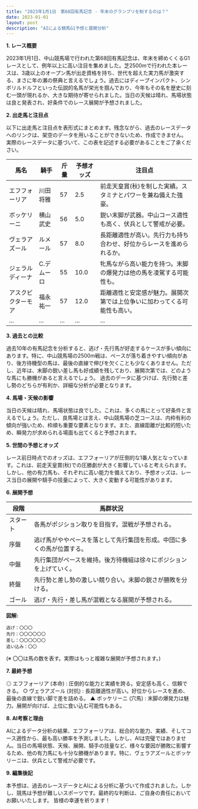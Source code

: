 ```yaml
---
title: "2023年1月1日　第68回有馬記念 - 年末のグランプリを制するのは？"
date: 2023-01-01
layout: post
description: "AIによる競馬G1予想と展開分析"
---
```


**1. レース概要**

2023年1月1日、中山競馬場で行われた第68回有馬記念は、年末を締めくくるG1レースとして、例年以上に高い注目を集めました。芝2500mで行われた本レースは、3歳以上のオープン馬が出走資格を持ち、世代を超えた実力馬が激突する、まさに年の瀬の祭典と言えるでしょう。過去にはディープインパクト、シンボリルドルフといった伝説的名馬が栄光を掴んでおり、今年もその名を歴史に刻む一頭が現れるか、大きな期待が寄せられました。当日の天候は晴れ、馬場状態は良と発表され、好条件でのレース展開が予想されました。

**2. 出走馬と注目点**

以下に出走馬と注目点を表形式にまとめます。残念ながら、過去のレースデータへのリンクは、架空のデータを用いることができないため、作成できません。  実際のレースデータに基づいて、この表を記述する必要があることをご了承ください。

| 馬名       | 騎手       | 斤量 | 予想オッズ | 注目点                                                                 |
|------------|------------|-------|------------|----------------------------------------------------------------------|
| エフフォーリア | 川田将雅     | 57     | 2.5        | 前走天皇賞(秋)を制した実績。スタミナとパワーを兼ね備えた強豪。               |
| ボッケリーニ | 横山武史     | 56     | 5.0        | 鋭い末脚が武器。中山コース適性も高く、伏兵として警戒が必要。                |
| ヴェラアズール | ルメール     | 57     | 8.0        | 長距離適性が高い。先行力も持ち合わせ、好位からレースを進められるか。      |
| ジェラルディーナ | C.デムーロ | 55     | 10.0       | 牝馬ながら高い能力を持つ。末脚の爆発力は他の馬を凌駕する可能性も。         |
| アスクビクターモア | 福永祐一     | 57     | 12.0       | 距離適性と安定感が魅力。展開次第では上位争いに加わってくる可能性も高い。     |
| ...         | ...         | ...     | ...        | ...                                                                    |


**3. 過去との比較**

過去10年の有馬記念を分析すると、逃げ・先行馬が好走するケースが多い傾向にあります。特に、中山競馬場の2500m戦は、ペースが落ち着きやすい傾向があり、後方待機型の馬は、最後の直線で伸びを欠くことも少なくありません。ただし、近年は、末脚の鋭い差し馬も好成績を残しており、展開次第では、どのような馬にも勝機があると言えるでしょう。  過去のデータに基づけば、先行勢と差し勢のどちらが有利か、詳細な分析が必要となります。


**4. 馬場・天候の影響**

当日の天候は晴れ、馬場状態は良でした。これは、多くの馬にとって好条件と言えるでしょう。ただし、良馬場とは言え、中山競馬場の芝コースは、内枠有利の傾向が強いため、枠順も重要な要素となります。また、直線距離が比較的短いため、瞬発力が求められる場面も出てくると予想されます。


**5. 世間の予想とオッズ**

レース前日時点でのオッズは、エフフォーリアが圧倒的な1番人気となっています。これは、前走天皇賞(秋)での圧勝劇が大きく影響していると考えられます。しかし、他の有力馬も、それぞれに高い能力を備えており、予想オッズは、レース当日の展開や騎手の技量によって、大きく変動する可能性があります。


**6. 展開予想**

| 段階    | 馬群状況                                                              |
|--------|-----------------------------------------------------------------------|
| スタート | 各馬がポジション取りを目指す。混戦が予想される。                          |
| 序盤    | 逃げ馬がややペースを落として先行集団を形成。中団に多くの馬が位置する。         |
| 中盤    | 先行集団がペースを維持。後方待機組は徐々にポジションを上げていく。                |
| 終盤    | 先行勢と差し勢の激しい競り合い。末脚の鋭さが勝敗を分ける。                        |
| ゴール   | 逃げ・先行・差し馬が混戦となる展開が予想される。                               |


**図解:**

```
逃げ：〇〇〇
先行：〇〇〇〇〇〇
差し：〇〇〇〇〇〇
追い込み：〇〇
```

(※ 〇〇は馬の数を表す。実際はもっと複雑な展開が予想されます。)


**7. 最終予想**

◎ エフフォーリア (本命) : 圧倒的な能力と実績を誇る。安定感も高く、信頼できる。
○ ヴェラアズール (対抗) : 長距離適性が高い。好位からレースを進め、最後の直線で鋭い脚で差を詰める。
▲ ボッケリーニ (穴馬) : 末脚の爆発力は魅力。展開が向けば、上位に食い込む可能性もある。


**8. AI考察と理由**

AIによるデータ分析の結果、エフフォーリアは、総合的な能力、実績、そしてコース適性から、最も高い勝率を予測しました。しかし、AIは完璧ではありません。当日の馬場状態、天候、展開、騎手の技量など、様々な要因が勝敗に影響するため、他の有力馬にも十分な勝機があります。特に、ヴェラアズールとボッケリーニは、伏兵として警戒が必要です。


**9. 編集後記**

本予想は、過去のレースデータとAIによる分析に基づいて作成されました。しかし、競馬は予想が難しいスポーツです。最終的な判断は、ご自身の責任においてお願いいたします。  皆様の幸運を祈ります！
